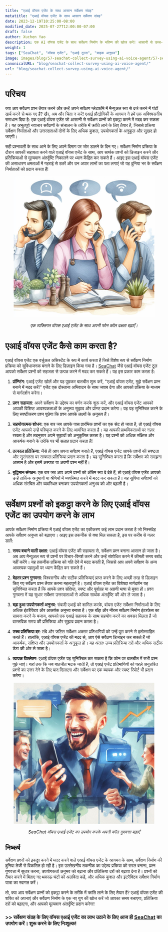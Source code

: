 ```yaml
---
title: "एआई वॉयस एजेंट के साथ आसान सर्वेक्षण संग्रह"
metatitle: "एआई वॉयस एजेंट के साथ आसान सर्वेक्षण संग्रह"
date: 2023-12-19T10:25:00-08:00
modified_date: 2025-07-27T12:00:00-07:00
draft: false
author: Xuchen Yao
description: एक AI वॉयस एजेंट के साथ सर्वेक्षण निर्माण के भविष्य की खोज करें! आसानी से उच्च-गुणवत्ता वाले प्रश्न तैयार करें, उपयोगकर्ता अनुभव को बढ़ाएं, और प्रतिक्रिया दरों को बढ़ावा दें। मैन्युअल काम को अलविदा कहें!
weight: 1
tags: ["SeaChat", "वॉयस एजेंट", "एआई टूल्स", "ग्राहक अनुभव"]
image: images/blog/57-seachat-collect-survey-using-ai-voice-agent/57-seachat-collect-survey-using-ai-voice-agent.png
canonicalURL: "blog/seachat-collect-survey-using-ai-voice-agent/"
url: "blog/seachat-collect-survey-using-ai-voice-agent/"
---
```


# परिचय

क्या आप सर्वेक्षण प्रश्न तैयार करने और उन्हें अपने सर्वेक्षण प्लेटफ़ॉर्म में मैन्युअल रूप से दर्ज करने में घंटों खर्च करने से थक गए हैं? खैर, अब और चिंता न करें! एआई प्रौद्योगिकी के आगमन ने हमें एक अविश्वसनीय समाधान दिया है: एक एआई वॉयस एजेंट जो आसानी से सर्वेक्षण प्रश्नों को इकट्ठा करने में मदद कर सकता है। यह अभूतपूर्व नवाचार सर्वेक्षणों के संचालन के तरीके में क्रांति लाने के लिए तैयार है, जिससे प्रक्रिया सर्वेक्षण निर्माताओं और उत्तरदाताओं दोनों के लिए अधिक कुशल, उपयोगकर्ता के अनुकूल और सुखद हो जाएगी।

सही प्रश्नावली के साथ आने के लिए अपने दिमाग पर जोर डालने के दिन गए। सर्वेक्षण निर्माण प्रक्रिया के दौरान आपकी सहायता करने वाले एआई वॉयस एजेंट के साथ, आप सार्थक प्रश्नों को डिजाइन करने और प्रतिक्रियाओं से मूल्यवान अंतर्दृष्टि निकालने पर ध्यान केंद्रित कर सकते हैं। आइए इस एआई वॉयस एजेंट की असाधारण क्षमताओं में गहराई से उतरें और उन अपार लाभों का पता लगाएं जो यह दुनिया भर के सर्वेक्षण निर्माताओं को प्रदान करता है!

<center>
<img height="450px" src="/images/blog/50x-all-seachat-agents/transfer-to-and-from-ai-agent.jpeg" alt="एक व्यक्तिगत वॉयस एआई एजेंट के साथ अपनी फोन कॉल दक्षता बढ़ाएँ।"/>

*एक व्यक्तिगत वॉयस एआई एजेंट के साथ अपनी फोन कॉल दक्षता बढ़ाएँ।*
</center>

# एआई वॉयस एजेंट कैसे काम करता है?

एआई वॉयस एजेंट एक वर्चुअल असिस्टेंट के रूप में कार्य करता है जिसे विशेष रूप से सर्वेक्षण निर्माण प्रक्रिया को सुविधाजनक बनाने के लिए डिज़ाइन किया गया है। [SeaChat](https://chat.seasalt.ai/?utm_source=blog) जैसे एआई वॉयस एजेंट टूल आपको सर्वेक्षण प्रश्नों को सहजता से उत्पन्न करने में मदद कर सकते हैं। यह इस प्रकार काम करता है:

1. **प्रॉम्प्टिंग**: एआई एजेंट खोलें और यह पूछकर बातचीत शुरू करें, "एआई वॉयस एजेंट, मुझे सर्वेक्षण प्रश्न बनाने में मदद करें!" एजेंट एक दोस्ताना अभिवादन के साथ जवाब देगा और आपको प्रक्रिया के माध्यम से मार्गदर्शन करेगा।

2. **प्रश्न सहायता**: अपने सर्वेक्षण के उद्देश्य का वर्णन करके शुरू करें, और एआई वॉयस एजेंट आपको आपकी विशिष्ट आवश्यकताओं के अनुरूप सुझाव और प्रॉम्प्ट प्रदान करेगा। यह यह सुनिश्चित करने के लिए स्पष्टीकरण प्रश्न पूछेगा कि प्रश्न आपके लक्ष्यों के अनुरूप हैं।

3. **सहयोगात्मक शोधन**: एक बार जब आपके पास प्रारंभिक प्रश्नों का एक सेट हो जाता है, तो एआई वॉयस एजेंट आपको उन्हें परिष्कृत करने के लिए आमंत्रित करता है। यह आपकी प्राथमिकताओं पर नज़र रखता है और तदनुसार अपने सुझावों को अनुकूलित करता है। यह प्रश्नों को अधिक संक्षिप्त और आकर्षक बनाने के तरीके पर भी सलाह प्रदान करता है!

4. **तत्काल प्रतिक्रिया**: जैसे ही आप अपना सर्वेक्षण बनाते हैं, एआई वॉयस एजेंट आपके प्रश्नों की स्पष्टता और सुसंगतता पर तत्काल प्रतिक्रिया प्रदान करता है। यह सुनिश्चित करता है कि सर्वेक्षण को समझना आसान है और इसमें अस्पष्ट या अग्रणी प्रश्न नहीं हैं।

5. **बुद्धिमान संगठन**: एक बार जब आप अपने प्रश्नों को अंतिम रूप दे देते हैं, तो एआई वॉयस एजेंट आपको उन्हें तार्किक अनुभागों या श्रेणियों में व्यवस्थित करने में मदद कर सकता है। यह सुविधा सर्वेक्षणों को अधिक संरचित और व्यवस्थित बनाकर उपयोगकर्ता अनुभव को और बढ़ाती है।

# सर्वेक्षण प्रश्नों को इकट्ठा करने के लिए एआई वॉयस एजेंट का उपयोग करने के लाभ

आपके सर्वेक्षण निर्माण प्रक्रिया में एआई वॉयस एजेंट का एकीकरण कई लाभ प्रदान करता है जो निस्संदेह आपके सर्वेक्षण अनुभव को बढ़ाएगा। आइए इस तकनीक से क्या मिल सकता है, इस पर करीब से नज़र डालें:

1. **समय बचाने वाली दक्षता**: एआई वॉयस एजेंट की सहायता से, सर्वेक्षण प्रश्न बनाना आसान हो जाता है। अब आप मैन्युअल रूप से प्रश्नों पर विचार-विमर्श करने और उन्हें संशोधित करने में कीमती समय बर्बाद नहीं करेंगे। यह तकनीक प्रक्रिया को गति देने में मदद करती है, जिससे आप अपने सर्वेक्षण के अन्य आवश्यक पहलुओं पर ध्यान केंद्रित कर सकते हैं।

2. **बेहतर प्रश्न गुणवत्ता**: विश्वसनीय और सटीक प्रतिक्रियाएं प्राप्त करने के लिए अच्छी तरह से डिज़ाइन किए गए सर्वेक्षण प्रश्न तैयार करना महत्वपूर्ण है। एआई वॉयस एजेंट का विशेषज्ञ मार्गदर्शन यह सुनिश्चित करता है कि आपके प्रश्न संक्षिप्त, स्पष्ट और पूर्वाग्रह या अग्रणी भाषा से मुक्त हों। प्रश्न गुणवत्ता में यह सुधार सर्वेक्षण उत्तरदाताओं से अधिक सार्थक अंतर्दृष्टि की ओर ले जाता है।

3. **बढ़ा हुआ उपयोगकर्ता अनुभव**: संवादी एआई को शामिल करके, वॉयस एजेंट सर्वेक्षण निर्माताओं के लिए अधिक इंटरैक्टिव और आकर्षक अनुभव बनाता है। एक बाँझ और नीरस सर्वेक्षण निर्माण इंटरफ़ेस का सामना करने के बजाय, आपको एक एआई सहायक के साथ सहयोग करने का अवसर मिलता है जो वास्तविक समय की प्रतिक्रिया और सुझाव प्रदान करता है।

4. **उच्च प्रतिक्रिया दर**: लंबे और जटिल सर्वेक्षण अक्सर प्रतिभागियों को उन्हें पूरा करने से हतोत्साहित करते हैं। हालांकि, एआई वॉयस एजेंट की मदद से, आप ऐसे सर्वेक्षण डिजाइन कर सकते हैं जो आकर्षक, संक्षिप्त और उपयोगकर्ता के अनुकूल हों। यह अंततः उच्च प्रतिक्रिया दरों और अधिक सटीक डेटा की ओर ले जाता है।

5. **व्यापक विश्लेषण**: एआई वॉयस एजेंट यह सुनिश्चित कर सकता है कि फोन पर बातचीत में सभी प्रश्न पूछे जाएं। यहां तक कि जब बातचीत भटक जाती है, तो एआई एजेंट प्रतिभागियों को पहले अनुत्तरित प्रश्नों का उत्तर देने के लिए याद दिलाएगा और सर्वेक्षण पर एक व्यापक और स्पष्ट रिपोर्ट भी प्रदान करेगा।


<center>
<img height="450px" src="/images/blog/50x-all-seachat-agents/stay-connected-using-seachat-agents.jpeg" alt="SeaChat वॉयस एआई एजेंट का उपयोग करके अपनी कॉल गुणवत्ता बढ़ाएँ"/>

*SeaChat वॉयस एआई एजेंट का उपयोग करके अपनी कॉल गुणवत्ता बढ़ाएँ*
</center>

## निष्कर्ष

सर्वेक्षण प्रश्नों को इकट्ठा करने में मदद करने वाले एआई वॉयस एजेंट के आगमन के साथ, सर्वेक्षण निर्माण की दुनिया तेजी से विकसित हो रही है। इस उल्लेखनीय तकनीक का उद्देश्य प्रक्रिया को सरल बनाना, प्रश्न गुणवत्ता में सुधार करना, उपयोगकर्ता अनुभव को बढ़ाना और प्रतिक्रिया दरों को बढ़ावा देना है। प्रश्नों को तैयार करने में बिताए गए थकाऊ घंटों को अलविदा कहें, और अधिक कुशल और इंटरैक्टिव सर्वेक्षण निर्माण यात्रा का स्वागत करें।

तो, क्या आप सर्वेक्षण प्रश्नों को इकट्ठा करने के तरीके में क्रांति लाने के लिए तैयार हैं? एआई वॉयस एजेंट की शक्ति को अपनाएं और सर्वेक्षण निर्माण के एक नए युग की खोज करें जो आपका समय बचाएगा, प्रतिक्रिया दरों को बढ़ाएगा, और आपको मूल्यवान अंतर्दृष्टि प्रदान करेगा!

### >> सर्वेक्षण संग्रह के लिए वॉयस एआई एजेंट का लाभ उठाने के लिए आज ही [SeaChat](https://chat.seasalt.ai/?utm_source=blog) का उपयोग करें। शुरू करने के लिए निःशुल्क!


